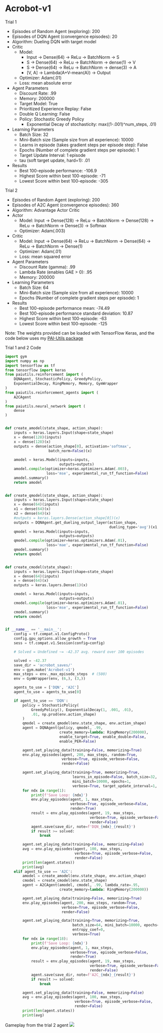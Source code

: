 # Acrobot-v1

Trial 1
- Episodes of Random Agent (exploring): 200
- Episodes of DQN Agent (convergence episodes): 20
- Algorithm: Dueling DQN with target model
- Critic
  - Model: 
      - Input -> Dense(64) -> ReLu -> BatchNorm -> S
      - S -> Dense(64) -> ReLu -> BatchNorm -> dense(1) -> V
      - S -> Dense(64) -> ReLu -> BatchNorm -> dense(3) -> A
      - [V, A] -> Lambda(A+V-mean(A)) -> Output
  - Optimizer: Adam(.01)
  - Loss: mean absolute error
- Agent Parameters
  - Discount Rate: .99
  - Memory: 200000
  - Target Model: True
  - Prioritized Experience Replay: False
  - Double Q Learning: False
  - Policy: Stochastic Greedy Policy
      - Exponential Decay of stochasticity: max((1-.001)^num_steps, .01)
- Learning Parameters
  - Batch Size: 32
  - Mini-Batch size (Sample size from all experience): 10000
  - Learns in episode (takes gradient steps per episode step): False
  - Epochs (Number of complete gradient steps per episode): 1
  - Target Update Interval: 1 episode
  - tau (soft target update, hard=1): .01
- Results
  - Best 100-episode performance: -106.9
  - Highest Score within best 100-episode: -71
  - Lowest Score within best 100-episode: -305

 
Trial 2
- Episodes of Random Agent (exploring): 200
- Episodes of A2C Agent (convergence episodes): 360
- Algorithm: Advantage Actor Critic
- Actor
  - Model: Input -> Dense(128) -> ReLu -> BatchNorm -> Dense(128) -> ReLu -> BatchNorm -> Dense(3) -> Softmax
  - Optimizer: Adam(.003)
- Critic
  - Model: Input -> Dense(64) -> ReLu -> BatchNorm -> Dense(64) -> ReLu -> BatchNorm -> Dense(1)
  - Optimizer: Adam(.01)
  - Loss: mean squared error
- Agent Parameters
  - Discount Rate (gamma): .99
  - Lambda Rate (enables GAE > 0): .95
  - Memory: 200000
- Learning Parameters
  - Batch Size: 64
  - Mini-Batch size (Sample size from all experience): 10000
  - Epochs (Number of complete gradient steps per episode): 1
- Results
  - Best 100-episode performance mean: -74.49
  - Best 100-episode performance standard deviation: 10.87
  - Highest Score within best 100-episode: -63
  - Lowest Score within best 100-episode: -125

Note: The weights provided can be loaded with TensorFlow Keras, and the code below uses my [PAI-Utils package](https://pypi.org/project/paiutils/)

Trial 1 and 2 Code
```python
import gym 
import numpy as np
import tensorflow as tf
from tensorflow import keras
from paiutils.reinforcement import (
    DQNAgent, StochasticPolicy, GreedyPolicy,
    ExponentialDecay, RingMemory, Memory, GymWrapper
)
from paiutils.reinforcement_agents import (
    A2CAgent
)
from paiutils.neural_network import (
    dense
)


def create_amodel(state_shape, action_shape):
    inputs = keras.layers.Input(shape=state_shape)
    x = dense(128)(inputs)
    x = dense(128)(x)
    outputs = dense(action_shape[0], activation='softmax',
                    batch_norm=False)(x)
    
    amodel = keras.Model(inputs=inputs,
                         outputs=outputs)
    amodel.compile(optimizer=keras.optimizers.Adam(.003),
                   loss='mse', experimental_run_tf_function=False)
    amodel.summary()
    return amodel


def create_qmodel(state_shape, action_shape):
    inputs = keras.layers.Input(shape=state_shape)
    x = dense(64)(inputs)
    x1 = dense(64)(x)
    x2 = dense(64)(x)
    #outputs = keras.layers.Dense(action_shape[0])(x)
    outputs = DQNAgent.get_dueling_output_layer(action_shape, 
                                                dueling_type='avg')(x1, x2)
    qmodel = keras.Model(inputs=inputs,
                         outputs=outputs)
    qmodel.compile(optimizer=keras.optimizers.Adam(.01),
                   loss='mae', experimental_run_tf_function=False)
    qmodel.summary()
    return qmodel


def create_cmodel(state_shape):
    inputs = keras.layers.Input(shape=state_shape)
    x = dense(64)(inputs)
    x = dense(64)(x)
    outputs = keras.layers.Dense(1)(x)

    cmodel = keras.Model(inputs=inputs,
                         outputs=outputs)
    cmodel.compile(optimizer=keras.optimizers.Adam(.01),
                   loss='mse', experimental_run_tf_function=False)
    cmodel.summary()
    return cmodel


if __name__ == '__main__':
    config = tf.compat.v1.ConfigProto()
    config.gpu_options.allow_growth = True   
    sess = tf.compat.v1.Session(config=config)

    # Solved = Undefined ~= -42.37 avg. reward over 100 episodes

    solved = -42.37
    save_dir = 'acrobot_saves/'
    env = gym.make('Acrobot-v1')
    max_steps = env._max_episode_steps  # (500)
    env = GymWrapper(env, (6,), (3,))

    agents_to_use = ['DQN', 'A2C']
    agent_to_use = agents_to_use[0]

    if agent_to_use == 'DQN':
        policy = StochasticPolicy(
            GreedyPolicy(), ExponentialDecay(1, .001, .01),
            .01, np.prod(env.action_shape)
        )
        qmodel = create_qmodel(env.state_shape, env.action_shape)
        agent = DQNAgent(policy, qmodel, .99,
                         create_memory=lambda: RingMemory(200000),
                         enable_target=True, enable_double=False, 
                         enable_PER=False)

        agent.set_playing_data(training=False, memorizing=True)
        env.play_episodes(agent, 200, max_steps, random=True,
                          verbose=True, episode_verbose=False,
                          render=False)

        agent.set_playing_data(training=True, memorizing=True, 
                               learns_in_episode=False, batch_size=32, 
                               mini_batch=10000, epochs=1,
                               verbose=True, target_update_interval=1, tau=.01)
        for ndx in range(1):
            print(f'Save Loop: {ndx}')
            env.play_episodes(agent, 1, max_steps,
                              verbose=True, episode_verbose=False,
                              render=True)
            result = env.play_episodes(agent, 19, max_steps,
                                       verbose=True, episode_verbose=False,
                                       render=False)
            agent.save(save_dir, note=f'DQN_{ndx}_{result}')
            if result >= solved:
                break

        agent.set_playing_data(training=False, memorizing=False)
        avg = env.play_episodes(agent, 100, max_steps,
                                verbose=True, episode_verbose=False,
                                render=False)
        print(len(agent.states))
        print(avg)
    elif agent_to_use == 'A2C':
        amodel = create_amodel(env.state_shape, env.action_shape)
        cmodel = create_cmodel(env.state_shape)
        agent = A2CAgent(amodel, cmodel, .99, lambda_rate=.95,
                         create_memory=lambda: RingMemory(200000))

        agent.set_playing_data(training=False, memorizing=True)
        env.play_episodes(agent, 200, max_steps, random=True,
                          verbose=True, episode_verbose=False,
                          render=False)

        agent.set_playing_data(training=True, memorizing=True,
                               batch_size=64, mini_batch=10000, epochs=1,
                               entropy_coef=0,
                               verbose=True)
        for ndx in range(18):
            print(f'Save Loop: {ndx}')
            env.play_episodes(agent, 1, max_steps,
                              verbose=True, episode_verbose=False,
                              render=True)
            result = env.play_episodes(agent, 19, max_steps,
                                       verbose=True, episode_verbose=False,
                                       render=False)
            agent.save(save_dir, note=f'A2C_{ndx}_{result}')
            if result >= solved:
                break

        agent.set_playing_data(training=False, memorizing=False)
        avg = env.play_episodes(agent, 100, max_steps,
                                verbose=True, episode_verbose=False,
                                render=False)
        print(len(agent.states))
        print(avg)
```

Gameplay from the trial 2 agent
![](./a2c_-74.49_ep360+200.gif)
